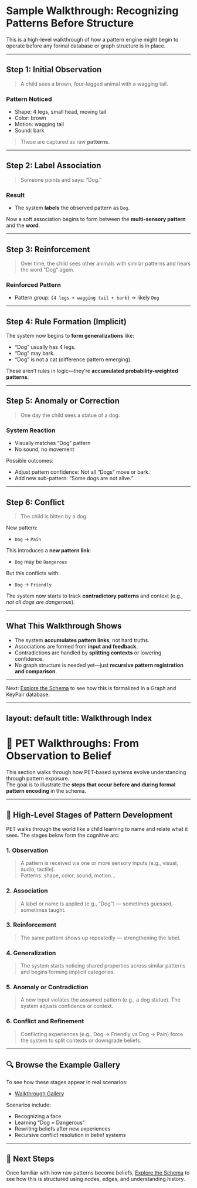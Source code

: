 # Sample Walkthrough: Recognizing Patterns Before Structure

This is a high-level walkthrough of how a pattern engine might begin to operate before any formal database or graph structure is in place.

---

## Step 1: Initial Observation

> A child sees a brown, four-legged animal with a wagging tail.

### Pattern Noticed

- Shape: 4 legs, small head, moving tail
- Color: brown
- Motion: wagging tail
- Sound: bark

> These are captured as raw **patterns**.

---

## Step 2: Label Association

> Someone points and says: “Dog.”

### Result

- The system **labels** the observed pattern as `Dog`.

Now a soft association begins to form between the **multi-sensory pattern** and the **word**.

---

## Step 3: Reinforcement

> Over time, the child sees other animals with similar patterns and hears the word "Dog" again.

### Reinforced Pattern

- Pattern group: `{4 legs + wagging tail + bark}` → likely `Dog`

---

## Step 4: Rule Formation (Implicit)

The system now begins to **form generalizations** like:

- “Dog” usually has 4 legs.
- “Dog” may bark.
- “Dog” is not a cat (difference pattern emerging).
  
These aren’t rules in logic—they’re **accumulated probability-weighted patterns**.

---

## Step 5: Anomaly or Correction

> One day the child sees a statue of a dog.

### System Reaction

- Visually matches “Dog” pattern
- No sound, no movement

Possible outcomes:

- Adjust pattern confidence: Not all “Dogs” move or bark.
- Add new sub-pattern: “Some dogs are not alive.”

---

## Step 6: Conflict

> The child is bitten by a dog.

New pattern:

- `Dog` → `Pain`

This introduces a **new pattern link**:

- `Dog` may be `Dangerous`

But this conflicts with:

- `Dog` → `Friendly`

The system now starts to track **contradictory patterns** and context (e.g., *not all dogs are dangerous*).

---

## What This Walkthrough Shows

- The system **accumulates pattern links**, not hard truths.
- Associations are formed from **input and feedback**.
- Contradictions are handled by **splitting contexts** or lowering confidence.
- No graph structure is needed yet—just **recursive pattern registration and comparison**.

---

Next: [Explore the Schema](./db) to see how this is formalized in a Graph and KeyPair database.

---

layout: default
title: Walkthrough Index
---

# 🧪 PET Walkthroughs: From Observation to Belief

This section walks through how PET-based systems evolve understanding through pattern exposure.  
The goal is to illustrate the **steps that occur before and during formal pattern encoding** in the schema.

---

## 🧭 High-Level Stages of Pattern Development

PET walks through the world like a child learning to name and relate what it sees. The stages below form the cognitive arc:

### 1. Observation  
>
> A pattern is received via one or more sensory inputs (e.g., visual, audio, tactile).  
Patterns: shape, color, sound, motion...

### 2. Association  
>
> A label or name is applied (e.g., “Dog”) — sometimes guessed, sometimes taught.

### 3. Reinforcement  
>
> The same pattern shows up repeatedly — strengthening the label.

### 4. Generalization  
>
> The system starts noticing shared properties across similar patterns and begins forming implicit categories.

### 5. Anomaly or Contradiction  
>
> A new input violates the assumed pattern (e.g., a dog statue). The system adjusts confidence or context.

### 6. Conflict and Refinement  
>
> Conflicting experiences (e.g., Dog → Friendly vs Dog → Pain) force the system to split contexts or downgrade beliefs.

---

## 🔍 Browse the Example Gallery

To see how these stages appear in real scenarios:

- [Walkthrough Gallery](./gallery.md)

Scenarios include:

- Recognizing a face
- Learning “Dog = Dangerous”
- Rewriting beliefs after new experiences
- Recursive conflict resolution in belief systems

---

## 📘 Next Steps

Once familiar with how raw patterns become beliefs, [Explore the Schema](../schema/) to see how this is structured using nodes, edges, and understanding history.
